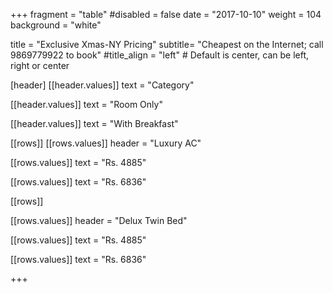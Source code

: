 +++
fragment = "table"
#disabled = false
date = "2017-10-10"
weight = 104
background = "white"

title = "Exclusive Xmas-NY Pricing"
subtitle= "Cheapest on the Internet; call 9869779922 to book"
#title_align = "left" # Default is center, can be left, right or center

[header]
  [[header.values]]
    text = "Category"

  [[header.values]]
    text = "Room Only"

  [[header.values]]
    text = "With Breakfast"




[[rows]]
  [[rows.values]]
    header = "Luxury AC"

  [[rows.values]]
    text = "Rs. 4885"
    
   [[rows.values]]
    text = "Rs. 6836"  


[[rows]]

[[rows.values]]
    header = "Delux Twin Bed"

  [[rows.values]]
    text = "Rs. 4885"

  [[rows.values]]
    text = "Rs. 6836"


    

+++

